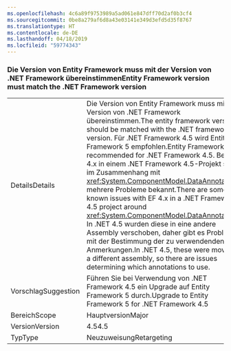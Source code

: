 ```yaml
---
ms.openlocfilehash: 4c6a89f9753989a5ad061e847dff70d2af0b3cf4
ms.sourcegitcommit: 0be8a279af6d8a43e03141e349d3efd5d35f8767
ms.translationtype: HT
ms.contentlocale: de-DE
ms.lasthandoff: 04/18/2019
ms.locfileid: "59774343"
---
```

### <a name="entity-framework-version-must-match-the-net-framework-version"></a><span data-ttu-id="60866-101">Die Version von Entity Framework muss mit der Version von .NET Framework übereinstimmen</span><span class="sxs-lookup"><span data-stu-id="60866-101">Entity Framework version must match the .NET Framework version</span></span>

|   |   |
|---|---|
|<span data-ttu-id="60866-102">Details</span><span class="sxs-lookup"><span data-stu-id="60866-102">Details</span></span>|<span data-ttu-id="60866-103">Die Version von Entity Framework muss mit der Version von .NET Framework übereinstimmen.</span><span class="sxs-lookup"><span data-stu-id="60866-103">The entity framework version should be matched with the .NET framework version.</span></span> <span data-ttu-id="60866-104">Für .NET Framework 4.5 wird Entity Framework 5 empfohlen.</span><span class="sxs-lookup"><span data-stu-id="60866-104">Entity Framework 5 is recommended for .NET Framework 4.5.</span></span> <span data-ttu-id="60866-105">Bei EF 4.x in einem .NET Framework 4.5-Projekt sind im Zusammenhang mit <xref:System.ComponentModel.DataAnnotations> mehrere Probleme bekannt.</span><span class="sxs-lookup"><span data-stu-id="60866-105">There are some known issues with EF 4.x in a .NET Framework 4.5 project around <xref:System.ComponentModel.DataAnnotations>.</span></span> <span data-ttu-id="60866-106">In .NET 4.5 wurden diese in eine andere Assembly verschoben, daher gibt es Probleme mit der Bestimmung der zu verwendenden Anmerkungen.</span><span class="sxs-lookup"><span data-stu-id="60866-106">In .NET 4.5, these were moved to a different assembly, so there are issues determining which annotations to use.</span></span>|
|<span data-ttu-id="60866-107">Vorschlag</span><span class="sxs-lookup"><span data-stu-id="60866-107">Suggestion</span></span>|<span data-ttu-id="60866-108">Führen Sie bei Verwendung von .NET Framework 4.5 ein Upgrade auf Entity Framework 5 durch.</span><span class="sxs-lookup"><span data-stu-id="60866-108">Upgrade to Entity Framework 5 for .NET Framework 4.5</span></span>|
|<span data-ttu-id="60866-109">Bereich</span><span class="sxs-lookup"><span data-stu-id="60866-109">Scope</span></span>|<span data-ttu-id="60866-110">Hauptversion</span><span class="sxs-lookup"><span data-stu-id="60866-110">Major</span></span>|
|<span data-ttu-id="60866-111">Version</span><span class="sxs-lookup"><span data-stu-id="60866-111">Version</span></span>|<span data-ttu-id="60866-112">4.5</span><span class="sxs-lookup"><span data-stu-id="60866-112">4.5</span></span>|
|<span data-ttu-id="60866-113">Typ</span><span class="sxs-lookup"><span data-stu-id="60866-113">Type</span></span>|<span data-ttu-id="60866-114">Neuzuweisung</span><span class="sxs-lookup"><span data-stu-id="60866-114">Retargeting</span></span>|
